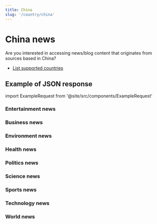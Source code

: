 ```yaml
---
title: China
slug: '/country/china'
---
```


# China news

Are you interested in accessing news/blog content that originates from sources based in China?

- [List supported countries](/articles/countries)

## Example of JSON response

import ExampleRequest from '@site/src/components/ExampleRequest'

### Entertainment news
<ExampleRequest url="https://apitube.io/v1/news/articles?limit=2&category=news/Arts_and_Entertainment&country=cn"></ExampleRequest>

### Business news
<ExampleRequest url="https://apitube.io/v1/news/articles?limit=2&category=news/Business&country=cn"></ExampleRequest>

### Environment news
<ExampleRequest url="https://apitube.io/v1/news/articles?limit=2&category=news/Environment&country=cn"></ExampleRequest>

### Health news
<ExampleRequest url="https://apitube.io/v1/news/articles?limit=2&category=news/Health&country=cn"></ExampleRequest>

### Politics news
<ExampleRequest url="https://apitube.io/v1/news/articles?limit=2&category=news/Politics&country=cn"></ExampleRequest>

### Science news
<ExampleRequest url="https://apitube.io/v1/news/articles?limit=2&category=news/Science&country=cn"></ExampleRequest>

### Sports news
<ExampleRequest url="https://apitube.io/v1/news/articles?limit=2&category=news/Sports&country=cn"></ExampleRequest>

### Technology news
<ExampleRequest url="https://apitube.io/v1/news/articles?limit=2&category=news/Technology&country=cn"></ExampleRequest>

### World news
<ExampleRequest url="https://apitube.io/v1/news/articles?limit=2&category=news/World&country=cn"></ExampleRequest>
